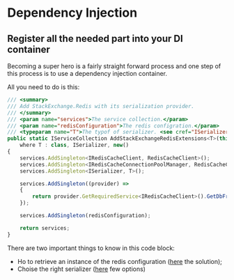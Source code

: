 # Dependency Injection

## Register all the needed part into your DI container

Becoming a super hero is a fairly straight forward process and one step of this process is to use a dependency injection container.

All you need to do is this:

```javascript
/// <summary>
/// Add StackExchange.Redis with its serialization provider.
/// </summary>
/// <param name="services">The service collection.</param>
/// <param name="redisConfiguration">The redis configration.</param>
/// <typeparam name="T">The typof of serializer. <see cref="ISerializer" />.</typeparam>
public static IServiceCollection AddStackExchangeRedisExtensions<T>(this IServiceCollection services, RedisConfiguration redisConfiguration)
    where T : class, ISerializer, new()
{
    services.AddSingleton<IRedisCacheClient, RedisCacheClient>();
    services.AddSingleton<IRedisCacheConnectionPoolManager, RedisCacheConnectionPoolManager>();
    services.AddSingleton<ISerializer, T>();

    services.AddSingleton((provider) =>
    {
        return provider.GetRequiredService<IRedisCacheClient>().GetDbFromConfiguration();
    });

    services.AddSingleton(redisConfiguration);

    return services;
}
```

There are two important things to know in this code block:

* Ho to retrieve an instance of the redis configuration ([here](configuration/) the solution);
* Choise the right serializer ([here](serializers/) few options)
